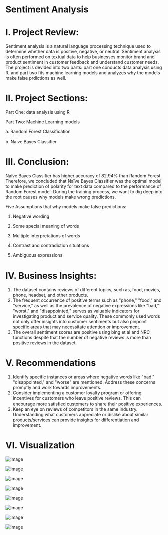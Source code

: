 # Sentiment Analysis

# I. Project Review:

Sentiment analysis is a natural language processing technique used to determine whether data is positive, negative, or neutral. Sentiment analysis is often performed on textual data to help businesses monitor brand and product sentiment in customer feedback and understand customer needs. The project is devided into two parts: part one conducts data analysis using R, and part two fits machine learning models and analyzes why the models make false prdictions as well. 

# II. Project Sections:

Part One: data analysis using R

Part Two: Machine Learning models

a. Random Forest Classification

b. Naive Bayes Classifier

# III. Conclusion:

Naïve Bayes Classifier has higher accuracy of 82.94% than Random Forest. Therefore, we concluded that Naïve Bayes Classifier was the optimal model to make prediction of polarity for text data compared to the performance of Random Forest model. During the training process, we want to dig deep into the root causes why models make wrong predictions.

Five Assumptions that why models make false predictions:

1. Negative wording
   
2. Some special meaning of words
   
3. Multiple interpretations of words
   
4. Contrast and contradiction situations
   
5. Ambiguous expressions

# IV. Business Insights:

1. The dataset contains reviews of different topics, such as, food, movies, phone, headset, and other products.
2. The frequent occurrence of positive terms such as "phone," "food," and "service," as well as the prevalence of negative expressions like "bad," "worst," and "disappointed," serves as valuable indicators for investigating product and service quality. These commonly used words not only offer insights into customer sentiments but also pinpoint specific areas that may necessitate attention or improvement.
3. The overall sentiment scores are positive using bing et al and NRC functions despite that the number of negative reviews is more than positive reviews in the dataset.
   
# V. Recommendations

1. Identify specific instances or areas where negative words like "bad," "disappointed," and "worse" are mentioned. Address these concerns promptly and work towards improvements. 
2. Consider implementing a customer loyalty program or offering incentives for customers who leave positive reviews. This can encourage more satisfied customers to share their positive experiences.
3. Keep an eye on reviews of competitors in the same industry. Understanding what customers appreciate or dislike about similar products/services can provide insights for differentiation and improvement.

# VI. Visualization

![image](https://github.com/HazelDing/SentimentAnalysis/assets/149340952/77fe6d56-a337-4b6f-9c91-9612b83166de)

![image](https://github.com/HazelDing/SentimentAnalysis/assets/149340952/1bfd1c54-723c-4af5-89ad-b5192fe73e4c)

![image](https://github.com/HazelDing/SentimentAnalysis/assets/149340952/5cce46e0-f685-4055-bfb1-e925ad508432)

![image](https://github.com/HazelDing/SentimentAnalysis/assets/149340952/aec4b447-3f3d-41a5-b3a3-8c2e3bc446f9)

![image](https://github.com/HazelDing/SentimentAnalysis/assets/149340952/cf582a20-826b-4b19-a84d-1db253971ae3)

![image](https://github.com/HazelDing/SentimentAnalysis/assets/149340952/22b16c29-468e-4d4e-b3fd-0c4e57647158)

![image](https://github.com/HazelDing/SentimentAnalysis/assets/149340952/dfbbcd51-3d2f-4872-b341-e381fff55c31)

![image](https://github.com/HazelDing/SentimentAnalysis/assets/149340952/440f011c-18d5-4e8b-91e7-97d5a59d88db)











